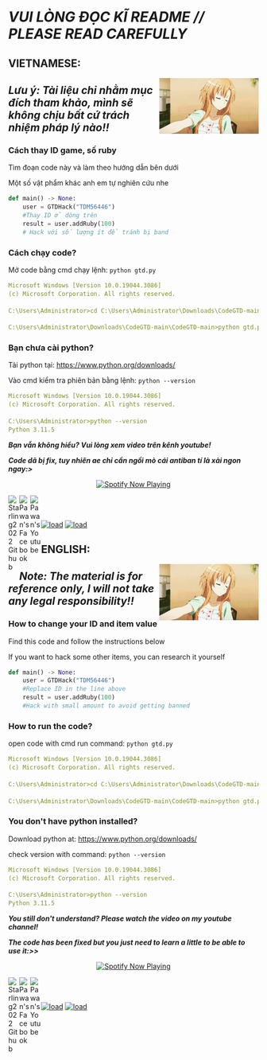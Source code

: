 
# *VUI LÒNG ĐỌC KĨ README // PLEASE READ CAREFULLY*
## VIETNAMESE:

<img align="right" width=200px alt="PNG" src="asuna.gif" alt="asuna.gif" />

## ***Lưu ý: Tài liệu chỉ nhằm mục đích tham khảo, mình sẽ không chịu bất cứ trách nhiệm pháp lý nào!!***
### Cách thay ID game, số ruby
Tìm đoạn code này và làm theo hướng dẫn bên dưới

Một số vật phẩm khác anh em tự nghiên cứu nhe
```python
def main() -> None:
    user = GTDHack("TDM56446")
    #Thay ID ở dòng trên
    result = user.addRuby(100)
    # Hack với số lượng ít để tránh bị band
```

### Cách chạy code?

Mở code bằng cmd chạy lệnh: ```python gtd.py ```
```yaml
Microsoft Windows [Version 10.0.19044.3086]
(c) Microsoft Corporation. All rights reserved.

C:\Users\Administrator>cd C:\Users\Administrator\Downloads\CodeGTD-main\CodeGTD-main

C:\Users\Administrator\Downloads\CodeGTD-main\CodeGTD-main>python gtd.py
```
### Bạn chưa cài python?

Tải python tại: https://www.python.org/downloads/

Vào cmd kiểm tra phiên bản bằng lệnh: ```python --version ```

```yaml
Microsoft Windows [Version 10.0.19044.3086]
(c) Microsoft Corporation. All rights reserved.

C:\Users\Administrator>python --version
Python 3.11.5 
```

***Bạn vẫn không hiểu? Vui lòng xem video trên kênh youtube!***

***Code dã bị fix, tuy nhiên ae chỉ cần ngồi mò cái antiban tí là xài ngon ngay:>*** 

<p align="center">
  <a href="https://open.spotify.com/track/1yX6sh2TkrT5hsXodo7aS6?si=f797219e136f4c44&utm_source=copy-link&context=spotify%3Aplaylist%3A37i9dQZF1EIVoBTSiHHsdx&dl_branch=1" target="_blank"><img src="https://now-playing-on-spotify.vercel.app/api/spotify" alt="Spotify Now Playing" width="350"/></a>
</p>

<a href="https://github.com/starling2022">
  <img align="left" alt="Starling2022 Github" width="22px" src="https://cdn.jsdelivr.net/npm/simple-icons@v3/icons/github.svg" />
</a>
<a href="https://www.facebook.com/WHLongg">
  <img align="left" alt="Pawan's Facebook" width="22px" src="https://cdn.jsdelivr.net/npm/simple-icons@v3/icons/facebook.svg" />
</a>
<a href="https://www.youtube.com/channel/UCM6SBgTtPDhDjQ0Tds2LlZQ">
  <img align="left" alt="Pawan's Youtube" width="22px" src="https://cdn.jsdelivr.net/npm/simple-icons@v3/icons/youtube.svg" />
</a>

<br/>
<br/>

<p align="left">
  <a href="https://www.facebook.com/WHLongg" target="blank"><img align="center"
      src="https://raw.githubusercontent.com/rahuldkjain/github-profile-readme-generator/master/src/images/icons/Social/facebook.svg"
      alt="load" height="30" width="40" /></a> 
  <a href="https://www.instagram.com/whlongg08/" target="blank"><img align="center"
      src="https://raw.githubusercontent.com/rahuldkjain/github-profile-readme-generator/master/src/images/icons/Social/instagram.svg"
      alt="load" height="30" width="40" /></a> 
</p>




## ENGLISH:
<img align="right" width=200px alt="PNG" src="asuna.gif" alt="asuna.gif" />

## ***Note: The material is for reference only, I will not take any legal responsibility!!***
### How to change your ID and item value

Find this code and follow the instructions below

If you want to hack some other items, you can research it yourself
```python
def main() -> None:
    user = GTDHack("TDM56446")
    #Replace ID in the line above
    result = user.addRuby(100)
    #Hack with small amount to avoid getting banned
```

### How to run the code?

open code with cmd run command: ```python gtd.py ```

```yaml
Microsoft Windows [Version 10.0.19044.3086]
(c) Microsoft Corporation. All rights reserved.

C:\Users\Administrator>cd C:\Users\Administrator\Downloads\CodeGTD-main\CodeGTD-main

C:\Users\Administrator\Downloads\CodeGTD-main\CodeGTD-main>python gtd.py
```

### You don't have python installed?

Download python at: https://www.python.org/downloads/

check version with command: ```python --version ```

```yaml
Microsoft Windows [Version 10.0.19044.3086]
(c) Microsoft Corporation. All rights reserved.

C:\Users\Administrator>python --version
Python 3.11.5 
```
***You still don't understand? Please watch the video on my youtube channel!***

***The code has been fixed but you just need to learn a little to be able to use it:>>***

<p align="center">
  <a href="https://open.spotify.com/track/1yX6sh2TkrT5hsXodo7aS6?si=f797219e136f4c44&utm_source=copy-link&context=spotify%3Aplaylist%3A37i9dQZF1EIVoBTSiHHsdx&dl_branch=1" target="_blank"><img src="https://now-playing-on-spotify.vercel.app/api/spotify" alt="Spotify Now Playing" width="350"/></a>
</p>

<a href="https://github.com/starling2022">
  <img align="left" alt="Starling2022 Github" width="22px" src="https://cdn.jsdelivr.net/npm/simple-icons@v3/icons/github.svg" />
</a>
<a href="https://www.facebook.com/WHLongg">
  <img align="left" alt="Pawan's Facebook" width="22px" src="https://cdn.jsdelivr.net/npm/simple-icons@v3/icons/facebook.svg" />
</a>
<a href="https://www.youtube.com/channel/UCM6SBgTtPDhDjQ0Tds2LlZQ">
  <img align="left" alt="Pawan's Youtube" width="22px" src="https://cdn.jsdelivr.net/npm/simple-icons@v3/icons/youtube.svg" />
</a>

<br/>
<br/>

<p align="left">
  <a href="https://www.facebook.com/WHLongg" target="blank"><img align="center"
      src="https://raw.githubusercontent.com/rahuldkjain/github-profile-readme-generator/master/src/images/icons/Social/facebook.svg"
      alt="load" height="30" width="40" /></a> 
  <a href="https://www.instagram.com/whlongg08/" target="blank"><img align="center"
      src="https://raw.githubusercontent.com/rahuldkjain/github-profile-readme-generator/master/src/images/icons/Social/instagram.svg"
      alt="load" height="30" width="40" /></a> 
</p>


